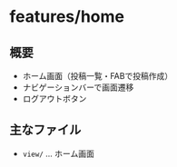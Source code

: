 # features/home

## 概要

- ホーム画面（投稿一覧・FABで投稿作成）
- ナビゲーションバーで画面遷移
- ログアウトボタン

## 主なファイル

- `view/` ... ホーム画面
